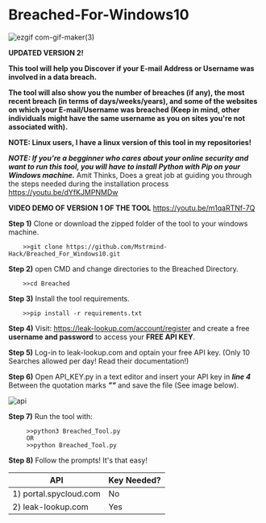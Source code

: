 # Breached-For-Windows10

![ezgif com-gif-maker(3)](https://user-images.githubusercontent.com/104036615/169438252-24950392-0597-405b-9e70-70076e8b5451.gif)

**UPDATED VERSION 2!**

**This tool will help you Discover if your E-mail Address or Username was involved in a data breach.**

**The tool will also show you the number of breaches (if any), the most recent breach (in terms of days/weeks/years), and some of the websites on which your E-mail/Username was breached (Keep in mind, other individuals might have the same username as you on sites you're not associated with).**

**NOTE: Linux users, I have a linux version of this tool in my repositories!**



_**NOTE: If you're a begginner who cares about your online security and want to run this tool, you will have to install Python with Pip on your Windows machine.**_  Amit Thinks, Does a great job at guiding you through the steps needed during the installation process https://youtu.be/dYfKJMPNMDw



**VIDEO DEMO OF VERSION 1 OF THE TOOL** https://youtu.be/m1qaRTNf-7Q

**Step 1)** Clone or download the zipped folder of the tool to your windows machine.

        >>git clone https://github.com/Mstrmind-Hack/Breached_For_Windows10.git
       
**Step 2)** open CMD and change directories to the Breached Directory.
        
        >>cd Breached

**Step 3)** Install the tool requirements. 

        >>pip install -r requirements.txt

**Step 4)** Visit: https://leak-lookup.com/account/register and create a free **username and password** to access your **FREE API KEY**.

**Step 5)** Log-in to leak-lookup.com and optain your free API key. (Only 10 Searches allowed per day! Read their documentation!)

**Step 6)** Open API_KEY.py in a text editor and insert your API key in _**line 4**_ Between the quotation marks _**""**_ and save the file (See image below).

![api](https://user-images.githubusercontent.com/104036615/167968288-63798af3-7796-47a1-a77c-4e22a78ea899.png)

**Step 7)** Run the tool with: 

         >>python3 Breached_Tool.py
         OR
         >>python Breached_Tool.py

**Step 8)** Follow the prompts! It's that easy!

| API | Key Needed?|
|-----|------|
|1) portal.spycloud.com|No|
|2) leak-lookup.com| Yes|
